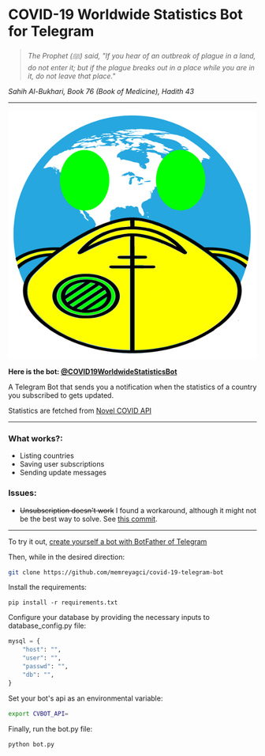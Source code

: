 # COVID-19 Worldwide Statistics Bot for Telegram

> *The Prophet (ﷺ) said, "If you hear of an outbreak of plague in a land, do not enter it; but if the plague breaks out in a place while you are in it, do not leave that place."*

*Sahih Al-Bukhari, Book 76 (Book of Medicine), Hadith 43*

<hr>

![Markdown Logo](/botpic.png)

**Here is the bot: [@COVID19WorldwideStatisticsBot](https://t.me/COVID19WorldwideStatisticsBot)**

A Telegram Bot that sends you a notification when the statistics of a country you subscribed to gets updated.

Statistics are fetched from [Novel COVID API](https://github.com/NovelCOVID/API "NovelCovid/API Github page")

<hr>

### **What works?:**
* Listing countries
* Saving user subscriptions
* Sending update messages

### **Issues:**
* ~~Unsubscription doesn't work~~ I found a workaround, although it might not be the best way to solve. See [this commit](https://github.com/memreyagci/covid-19-telegram-bot/commit/db96e57037b958c3c827e329679a09bc9711f032 "commit db96e57037b958c3c827e329679a09bc9711f032").

<hr>

To try it out, [create yourself a bot with BotFather of Telegram](https://core.telegram.org/bots#6-botfather)

Then, while in the desired direction:

```bash
git clone https://github.com/memreyagci/covid-19-telegram-bot
```

Install the requirements:

```
pip install -r requirements.txt
```

Configure your database by providing the necessary inputs to database_config.py file:
```python
mysql = {
    "host": "",
    "user": "",
    "passwd": "",
    "db": "",
}
```

Set your bot's api as an environmental variable:

```bash
export CVBOT_API=
```

Finally, run the bot.py file:

```bash
python bot.py
```